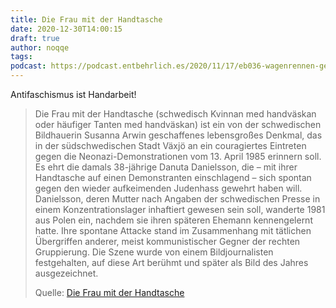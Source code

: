 ```yaml
---
title: Die Frau mit der Handtasche
date: 2020-12-30T14:00:15
draft: true
author: noqqe
tags:
podcast: https://podcast.entbehrlich.es/2020/11/17/eb036-wagenrennen-gegen-nazis/
---
```


Antifaschismus ist Handarbeit!

> Die Frau mit der Handtasche (schwedisch Kvinnan med handväskan oder häufiger
> Tanten med handväskan) ist ein von der schwedischen Bildhauerin Susanna Arwin
> geschaffenes lebensgroßes Denkmal, das in der südschwedischen Stadt Växjö an
> ein couragiertes Eintreten gegen die Neonazi-Demonstrationen vom 13. April
> 1985 erinnern soll. Es ehrt die damals 38-jährige Danuta Danielsson, die – mit
> ihrer Handtasche auf einen Demonstranten einschlagend – sich spontan gegen den
> wieder aufkeimenden Judenhass gewehrt haben will. Danielsson, deren Mutter
> nach Angaben der schwedischen Presse in einem Konzentrationslager inhaftiert
> gewesen sein soll, wanderte 1981 aus Polen ein, nachdem sie ihren späteren
> Ehemann kennengelernt hatte. Ihre spontane Attacke stand im Zusammenhang mit
> tätlichen Übergriffen anderer, meist kommunistischer Gegner der rechten
> Gruppierung. Die Szene wurde von einem Bildjournalisten festgehalten, auf
> diese Art berühmt und später als Bild des Jahres ausgezeichnet.
>
> Quelle: [Die Frau mit der Handtasche](https://de.wikipedia.org/wiki/Die_Frau_mit_der_Handtasche)
